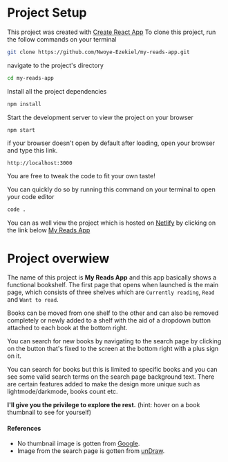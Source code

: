 # Project Setup

This project was created with [Create React App]
To clone this project, run the follow commands on your terminal

```sh
git clone https://github.com/Nwoye-Ezekiel/my-reads-app.git
```

navigate to the project's directory

```sh
cd my-reads-app
```

Install all the project dependencies

```sh
npm install
```

Start the development server to view the project on your browser

```sh
npm start
```

if your browser doesn't open by default after loading, open your browser and type this link.

`http://localhost:3000`

You are free to tweak the code to fit your own taste!

You can quickly do so by running this command on your terminal to open your code editor

```sh
code .
```

You can as well view the project which is hosted on [Netlify] by clicking on the link below
[My Reads App]

# Project overwiew

The name of this project is **My Reads App** and this app basically shows a functional bookshelf. The first page that opens when launched is the main page, which consists of three shelves which are `Currently reading`, `Read` and `Want to read`.

Books can be moved from one shelf to the other and can also be removed completely or newly added to a shelf with the aid of a dropdown button attached to each book at the bottom right.

You can search for new books by navigating to the search page by clicking on the button that's fixed to the screen at the bottom right with a plus sign on it.

You can search for books but this is limited to specific books and you can see some valid search terms on the search page background text. There are certain features added to make the design more unique such as lightmode/darkmode, books count etc.

**I'll give you the privilege to explore the rest.**
(hint: hover on a book thumbnail to see for yourself)

#### References

- No thumbnail image is gotten from [Google].
- Image from the search page is gotten from [unDraw].

[create react app]: https://create-react-app.dev
[netlify]: https://www.netlify.com/
[my reads app]: https://www.the-reads-app.netlify.app/
[google]: https://www.google.com/
[undraw]: https://undraw.co/
